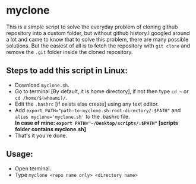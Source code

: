 # myclone

This is a simple script to solve the everyday problem of cloning github repository into a custom folder,
but without github history.I googled around a lot and came to know that to solve this problem, there are
many possible solutions.
But the easiest of all is to fetch the repository with ``git clone`` and remove the ``.git`` folder inside
the cloned repository.

## Steps to add this script in Linux:
- Download ``myclone.sh``.
- Go to terminal [By default, it is home directory], if not then type ``cd ~`` or ``cd /home/$(whoami)/``.
- Edit the ``.bashrc`` [if exists else create] using any text editor.
- Add ``export PATH="path-to-myclone.sh-root-directory/:$PATH"`` and ``alias myclone='myclone.sh'``
  to the .bashrc file.<br>
  **In case of mine: ``export PATH="~/Desktop/scripts/:$PATH"`` [scripts folder contains myclone.sh]**
- That's it you're done.

## Usage:
- Open terminal.
- Type ``myclone <repo name only> <directory name>``
